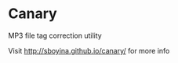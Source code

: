 Canary
======

MP3 file  tag correction utility

Visit http://sboyina.github.io/canary/ for more info


